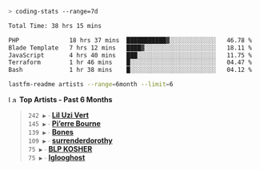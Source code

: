 ```zsh
> coding-stats --range=7d
```

<!--START_SECTION:waka-->

```txt
Total Time: 38 hrs 15 mins

PHP              18 hrs 37 mins  ███████████▓░░░░░░░░░░░░░   46.78 %
Blade Template   7 hrs 12 mins   ████▓░░░░░░░░░░░░░░░░░░░░   18.11 %
JavaScript       4 hrs 40 mins   ███░░░░░░░░░░░░░░░░░░░░░░   11.75 %
Terraform        1 hr 46 mins    █░░░░░░░░░░░░░░░░░░░░░░░░   04.47 %
Bash             1 hr 38 mins    █░░░░░░░░░░░░░░░░░░░░░░░░   04.12 %
```

<!--END_SECTION:waka-->

```zsh
lastfm-readme artists --range=6month --limit=6
```

<!--START_LASTFM_ARTISTS:{"period": "6month", "rows": 6}-->
<a href="https://last.fm" target="_blank"><img src="https://user-images.githubusercontent.com/17434202/215290617-e793598d-d7c9-428f-9975-156db1ba89cc.svg" alt="Last.fm Logo" width="18" height="13"/></a> **Top Artists - Past 6 Months**

> `242 ▶️` ∙ **[Lil Uzi Vert](https://www.last.fm/music/Lil+Uzi+Vert)**<br/>
> `145 ▶️` ∙ **[Pi’erre Bourne](https://www.last.fm/music/Pi%E2%80%99erre+Bourne)**<br/>
> `139 ▶️` ∙ **[Bones](https://www.last.fm/music/Bones)**<br/>
> `109 ▶️` ∙ **[surrenderdorothy](https://www.last.fm/music/surrenderdorothy)**<br/>
> `75 ▶️` ∙ **[BLP KOSHER](https://www.last.fm/music/BLP+KOSHER)**<br/>
> `75 ▶️` ∙ **[Iglooghost](https://www.last.fm/music/Iglooghost)**<br/>
<!--END_LASTFM_ARTISTS-->
